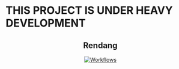 <p align="center">
    <h1>THIS PROJECT IS UNDER HEAVY DEVELOPMENT</h1>
    <h2 align="center">Rendang</h1>
</p>

<p align="center">
    <a href='https://github.com/Hazmi35/rendang/workflows/'>
        <img alt="Workflows" src="https://github.com/Hazmi35/rendang/workflows/Node.js%20CI/badge.svg">
    </a>
</p>

